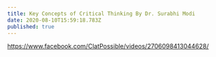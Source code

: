 ```yaml
---
title: Key Concepts of Critical Thinking By Dr. Surabhi Modi
date: 2020-08-10T15:59:18.783Z
published: true
---
```


https://www.facebook.com/ClatPossible/videos/2706098413044628/


